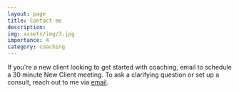 ```yaml
---
layout: page
title: Contact me
description: 
img: assets/img/3.jpg
importance: 4
category: coaching
---
```


If you're a new client looking to get started with coaching, email to schedule a 30 minute New Client meeting. To ask a clarifying question or set up a consult, reach out to me via [email](mailto:nforeman22@gwu.edu).


